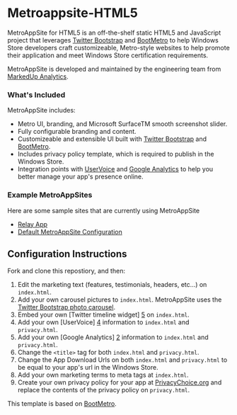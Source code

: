 # Metroappsite-HTML5
MetroAppSite for HTML5 is an off-the-shelf static HTML5 and JavaScript project that leverages [Twitter Bootstrap][6] and [BootMetro][1] to help Windows Store developers craft customizeable, Metro-style websites to help promote their application and meet Windows Store certification requirements.

MetroAppSite is developed and maintained by the engineering team from [MarkedUp Analytics][8].

### What's Included
MetroAppSite includes:

* Metro UI, branding, and Microsoft SurfaceTM smooth screenshot slider.
* Fully configurable branding and content.
* Customizeable and extensible UI built with [Twitter Bootstrap][6] and [BootMetro][1].
* Includes privacy policy template, which is required to publish in the Windows Store.
* Integration points with [UserVoice][4] and [Google Analytics][2] to help you better manage your app's presence online.

### Example MetroAppSites
Here are some sample sites that are currently using MetroAppSite

* [Relay App][9]
* [Default MetroAppSite Configuration][10]

## Configuration Instructions

Fork and clone this repostiory, and then:

1. Edit the marketing text (features, testimonials, headers, etc...) on `index.html`.
1. Add your own carousel pictures to `index.html`. MetroAppSite uses the [Twitter Bootstrap photo carousel][3].
1. Embed your own [Twitter timeline widget] [5] on `index.html`.
1. Add your own [UserVoice] [4] information to `index.html` and `privacy.html`.
1. Add your own [Google Analytics] [2] information to `index.html` and `privacy.html`.
1. Change the `<title>` tag for both `index.html` and `privacy.html`.
1. Change the App Download Urls on both `index.html` and `privacy.html` to be equal to your app's url in the Windows Store.
1. Add your own marketing terms to meta tags at `index.html`.
1. Create your own privacy policy for your app at [PrivacyChoice.org][7] and replace the contents of the privacy policy on `privacy.html`.

This template is based on [BootMetro][1]. 

[1]: http://aozora.github.com/bootmetro/
[2]: http://www.google.com/analytics/
[3]: http://twitter.github.com/bootstrap/javascript.html#carousel
[4]: http://www.uservoice.com/
[5]: https://dev.twitter.com/docs/embedded-timelines
[6]: http://twitter.github.com/bootstrap/
[7]: http://www.privacychoice.org/policymaker/
[8]: https://markedup.com/
[9]: http://relay-3.apphb.com/
[10]: http://metroappsite.apphb.com/